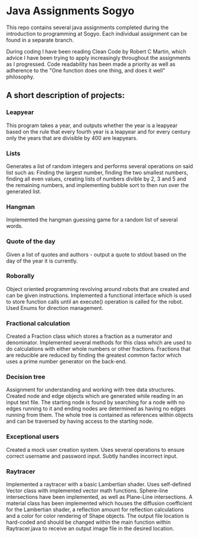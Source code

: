 # Java Assignments Sogyo

This repo contains several java assignments completed during the introduction to programming at Sogyo. Each individual assignment can be found in a separate branch. 

During coding I have been reading Clean Code by Robert C Martin, which advice I have been trying to apply increasingly throughout the assignments as I progressed. Code readability has been made a priority as well as adherence to the "One function does one thing, and does it well" philosophy.

## A short description of projects:

### Leapyear
This program takes a year, and outputs whether the year is a leapyear based on the rule that every fourth year is a leapyear and for every century only the years that are divisible by 400 are leapyears.

### Lists
Generates a list of random integers and performs several operations on said list such as: Finding the largest number, finding the two smallest numbers, finding all even values, creating lists of numbers divible by 2, 3 and 5 and the remaining numbers, and implementing bubble sort to then run over the generated list.

### Hangman
Implemented the hangman guessing game for a random list of several words. 

### Quote of the day
Given a list of quotes and authors - output a quote to stdout based on the day of the year it is currently.

### Roborally
Object oriented programming revolving around robots that are created and can be given instructions. Implemented a functional interface which is used to store function calls until an execute() operation is called for the robot. Used Enums for direction management.

### Fractional calculation
Created a Fraction class which stores a fraction as a numerator and denominator. Implemented several methods for this class which are used to do calculations with either whole numbers or other fractions. Fractions that are reducible are reduced by finding the greatest common factor which uses a prime number generator on the back-end.

### Decision tree
Assignment for understanding and working with tree data structures. Created node and edge objects which are generated while reading in an input text file. The starting node is found by searching for a node with no edges running to it and ending nodes are determined as having no edges running from them. The whole tree is contained as references within objects and can be traversed by having access to the starting node.

### Exceptional users
Created a mock user creation system. Uses several operations to ensure correct username and password input. Subtly handles incorrect input.

### Raytracer
Implemented a raytracer with a basic Lambertian shader. Uses self-defined Vector class with implemented vector math functions. Sphere-line intersections have been implemented, as well as Plane-Line intersections. A material class has been implemented which houses the diffusion coefficient for the Lambertian shader, a reflection amount for reflection calculations and a color for color rendering of Shape objects. The output file location is hard-coded and should be changed within the main function within Raytracer.java to receive an output image file in the desired location.
